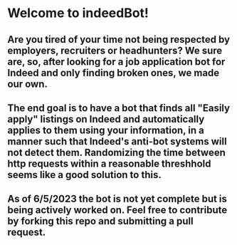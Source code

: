 # Welcome to indeedBot!

## Are you tired of your time not being respected by employers, recruiters or headhunters? We sure are, so, after looking for a job application bot for Indeed and only finding broken ones, we made our own.

## The end goal is to have a bot that finds all "Easily apply" listings on Indeed and automatically applies to them using your information, in a manner such that Indeed's anti-bot systems will not detect them. Randomizing the time between http requests within a reasonable threshhold seems like a good solution to this.

## As of 6/5/2023 the bot is not yet complete but is being actively worked on. Feel free to contribute by forking this repo and submitting a pull request.
